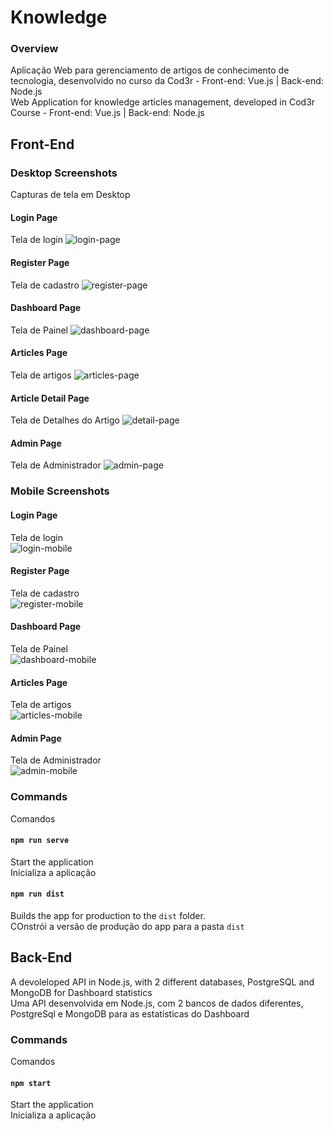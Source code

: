 # Knowledge
### Overview
Aplicação Web para gerenciamento de artigos de conhecimento de tecnologia, desenvolvido no curso da Cod3r -  Front-end: Vue.js | Back-end: Node.js<br>
Web Application for knowledge articles management, developed in Cod3r Course - Front-end: Vue.js | Back-end: Node.js 

## Front-End
### Desktop Screenshots
Capturas de tela em Desktop
#### Login Page
Tela de login
![login-page](https://github.com/MicaelRiboura/knowledge/blob/master/images-screenshots/login-page.jpg)
#### Register Page
Tela de cadastro
![register-page](https://github.com/MicaelRiboura/knowledge/blob/master/images-screenshots/register-page.jpg)
#### Dashboard Page
Tela de Painel
![dashboard-page](https://github.com/MicaelRiboura/knowledge/blob/master/images-screenshots/dashboard-page.jpg)
#### Articles Page
Tela de artigos
![articles-page](https://github.com/MicaelRiboura/knowledge/blob/master/images-screenshots/articles-page.jpg)
#### Article Detail Page
Tela de Detalhes do Artigo
![detail-page](https://github.com/MicaelRiboura/knowledge/blob/master/images-screenshots/article-detail-page.jpg)
#### Admin Page
Tela de Administrador
![admin-page](https://github.com/MicaelRiboura/knowledge/blob/master/images-screenshots/admin-page.jpg)

### Mobile Screenshots
#### Login Page
Tela de login<br>
![login-mobile](https://github.com/MicaelRiboura/knowledge/blob/master/images-screenshots/login-mobile.jpg)
#### Register Page
Tela de cadastro<br>
![register-mobile](https://github.com/MicaelRiboura/knowledge/blob/master/images-screenshots/register-mobile.jpg)
#### Dashboard Page
Tela de Painel<br>
![dashboard-mobile](https://github.com/MicaelRiboura/knowledge/blob/master/images-screenshots/dashboard-mobile.jpg)
#### Articles Page
Tela de artigos<br>
![articles-mobile](https://github.com/MicaelRiboura/knowledge/blob/master/images-screenshots/articles-mobile.jpg)
#### Admin Page
Tela de Administrador<br>
![admin-mobile](https://github.com/MicaelRiboura/knowledge/blob/master/images-screenshots/admin-mobile.jpg)

### Commands
Comandos
#### `npm run serve`
Start the application<br>
Inicializa a aplicação
#### `npm run dist`
Builds the app for production to the `dist` folder.<br>
COnstrói a versão de produção do app para a pasta `dist`

## Back-End
A devoleloped API in Node.js, with 2 different databases, PostgreSQL and MongoDB for Dashboard statistics<br>
Uma API desenvolvida em Node.js, com 2 bancos de dados diferentes, PostgreSql e MongoDB para as estatísticas do Dashboard

### Commands
Comandos
#### `npm start`
Start the application<br>
Inicializa a aplicação



